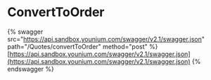 # ConvertToOrder

{% swagger src="https://api.sandbox.younium.com/swagger/v2.1/swagger.json" path="/Quotes/convertToOrder" method="post" %}
[https://api.sandbox.younium.com/swagger/v2.1/swagger.json](https://api.sandbox.younium.com/swagger/v2.1/swagger.json)
{% endswagger %}
